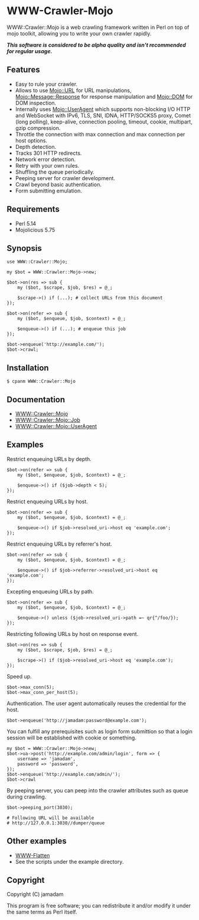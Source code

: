# WWW-Crawler-Mojo

WWW::Crawler::Mojo is a web crawling framework written in Perl on top of mojo toolkit, allowing you to write your own crawler rapidly. 

***This software is considered to be alpha quality and isn't recommended for regular usage.***

## Features

* Easy to rule your crawler.
* Allows to use [Mojo::URL] for URL manipulations, [Mojo::Message::Response] for response manipulation and [Mojo::DOM] for DOM inspection.
* Internally uses [Mojo::UserAgent] which supports non-blocking I/O HTTP and WebSocket with IPv6, TLS, SNI, IDNA, HTTP/SOCKS5 proxy, Comet (long polling), keep-alive, connection pooling, timeout, cookie, multipart, gzip compression.
* Throttle the connection with max connection and max connection per host options.
* Depth detection.
* Tracks 301 HTTP redirects.
* Network error detection.
* Retry with your own rules.
* Shuffling the queue periodically.
* Peeping server for crawler development.
* Crawl beyond basic authentication.
* Form submitting emulation.

[Mojo::URL]:http://mojolicio.us/perldoc/Mojo/URL
[Mojo::DOM]:http://mojolicio.us/perldoc/Mojo/DOM
[Mojo::Message::Response]:http://mojolicio.us/perldoc/Mojo/Message/Response
[Mojo::UserAgent]:http://mojolicio.us/perldoc/Mojo/UserAgent

## Requirements

* Perl 5.14
* Mojolicious 5.75

## Synopsis

    use WWW::Crawler::Mojo;
    
    my $bot = WWW::Crawler::Mojo->new;
    
    $bot->on(res => sub {
        my ($bot, $scrape, $job, $res) = @_;
        
        $scrape->() if (...); # collect URLs from this document
    });
    
    $bot->on(refer => sub {
        my ($bot, $enqueue, $job, $context) = @_;
        
        $enqueue->() if (...); # enqueue this job
    });
    
    $bot->enqueue('http://example.com/');
    $bot->crawl;

## Installation

    $ cpanm WWW::Crawler::Mojo

## Documentation

* [WWW::Crawler::Mojo](http://search.cpan.org/perldoc?WWW%3A%3ACrawler%3A%3AMojo)
* [WWW::Crawler::Mojo::Job](http://search.cpan.org/perldoc?WWW%3A%3ACrawler%3A%3AMojo%3A%3AJob)
* [WWW::Crawler::Mojo::UserAgent](http://search.cpan.org/perldoc?WWW%3A%3ACrawler%3A%3AMojo%3A%3AUserAgent)

## Examples

Restrict enqueuing URLs by depth.

    $bot->on(refer => sub {
        my ($bot, $enqueue, $job, $context) = @_;
        
        $enqueue->() if ($job->depth < 5);
    });

Restrict enqueuing URLs by host.

    $bot->on(refer => sub {
        my ($bot, $enqueue, $job, $context) = @_;
        
        $enqueue->() if $job->resolved_uri->host eq 'example.com';
    });

Restrict enqueuing URLs by referrer's host.

	$bot->on(refer => sub {
        my ($bot, $enqueue, $job, $context) = @_;
        
        $enqueue->() if $job->referrer->resolved_uri->host eq 'example.com';
    });

Excepting enqueuing URLs by path.

    $bot->on(refer => sub {
        my ($bot, $enqueue, $job, $context) = @_;
        
        $enqueue->() unless ($job->resolved_uri->path =~ qr{^/foo/});
    });

Restricting following URLs by host on response event.

    $bot->on(res => sub {
        my ($bot, $scrape, $job, $res) = @_;
        
        $scrape->() if ($job->resolved_uri->host eq 'example.com');
    });

Speed up.

	$bot->max_conn(5);
	$bot->max_conn_per_host(5);

Authentication. The user agent automatically reuses the credential for the host.

	$bot->enqueue('http://jamadam:password@example.com');

You can fulfill any prerequisites such as login form submittion so that a login session will be established with cookie or something.

	my $bot = WWW::Crawler::Mojo->new;
    $bot->ua->post('http://example.com/admin/login', form => {
    	username => 'jamadam',
    	password => 'password',
    });
	$bot->enqueue('http://example.com/admin/');
    $bot->crawl

By peeping server, you can peep into the crawler attributes such as queue during crawling.

	$bot->peeping_port(3030);
    
	# Following URL will be available
    # http://127.0.0.1:3030//dumper/queue

## Other examples

* [WWW-Flatten](https://github.com/jamadam/WWW-Flatten)
* See the scripts under the example directory.

## Copyright

Copyright (C) jamadam

This program is free software; you can redistribute it and/or
modify it under the same terms as Perl itself.

